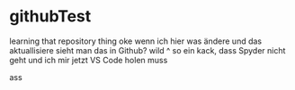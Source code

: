 # githubTest
learning that repository thing
oke wenn ich hier was ändere
und das aktuallisiere
sieht man das in Github? wild
^
so ein kack, dass Spyder nicht geht und ich mir jetzt VS Code holen muss

ass